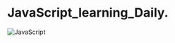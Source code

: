 # JavaScript_learning_Daily.

![JavaScript](https://user-images.githubusercontent.com/71172547/133285179-1507dcd6-19b0-4f1f-867a-0c0229422618.jpg)
